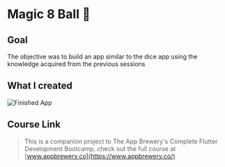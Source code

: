 
# Magic 8 Ball 🎱

## Goal

The objective was to build an app similar to the dice app using the knowledge acquired from the previous sessions 


## What I created



![Finished App](https://github.com/londonappbrewery/Images/blob/master/8-ball-flutter-gif.gif)

## Course Link


>This is a companion project to The App Brewery's Complete Flutter Development Bootcamp, check out the full course at [www.appbrewery.co](https://www.appbrewery.co/)

